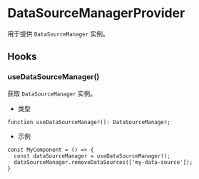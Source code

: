 # DataSourceManagerProvider

用于提供 `DataSourceManager` 实例。


## Hooks

### useDataSourceManager()

获取 `DataSourceManager` 实例。

- 类型

```tsx | pure
function useDataSourceManager(): DataSourceManager;
```

- 示例

```tsx | pure
const MyComponent = () => {
  const dataSourceManager = useDataSourceManager();
  dataSourceManager.removeDataSources(['my-data-source']);
}
```
